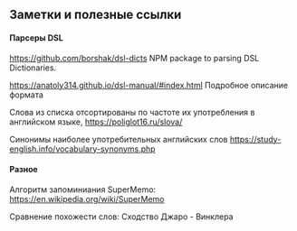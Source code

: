 ## Заметки и полезные ссылки

#### Парсеры DSL

https://github.com/borshak/dsl-dicts
NPM package to parsing DSL Dictionaries.

https://anatoly314.github.io/dsl-manual/#index.html
Подробное описание формата

Слова из списка отсортированы по частоте их употребления в английском языке,
https://poliglot16.ru/slova/

Синонимы наиболее употребительных английских слов
https://study-english.info/vocabulary-synonyms.php

#### Разное

Алгоритм запоминиания SuperMemo:
https://en.wikipedia.org/wiki/SuperMemo

Сравнение похожести слов:
Сходство Джаро - Винклера